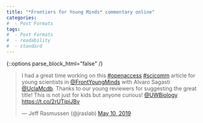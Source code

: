 ```yaml
---
title: "*Frontiers for Young Minds* commentary online"
categories:
#  - Post Formats
tags:
#  - Post Formats
#  - readability
#  - standard
---
```

{::options parse_block_html="false" /}

<div class="center">

<blockquote class="twitter-tweet"><p lang="en" dir="ltr">I had a great time working on this <a href="https://twitter.com/hashtag/openaccess?src=hash&amp;ref_src=twsrc%5Etfw">#openaccess</a> <a href="https://twitter.com/hashtag/scicomm?src=hash&amp;ref_src=twsrc%5Etfw">#scicomm</a> article for young scientists in <a href="https://twitter.com/FrontYoungMinds?ref_src=twsrc%5Etfw">@FrontYoungMinds</a> with Alvaro Sagasti <a href="https://twitter.com/UclaMcdb?ref_src=twsrc%5Etfw">@UclaMcdb</a>. Thanks to our young reviewers for suggesting the great title! This is not just for kids but anyone curious! <a href="https://twitter.com/UWBiology?ref_src=twsrc%5Etfw">@UWBiology</a> <a href="https://t.co/2rUTipiJBv">https://t.co/2rUTipiJBv</a></p>&mdash; Jeff Rasmussen (@jraslab) <a href="https://twitter.com/jraslab/status/1126886689987629056?ref_src=twsrc%5Etfw">May 10, 2019</a></blockquote> <script async src="https://platform.twitter.com/widgets.js" charset="utf-8"></script>
</div>